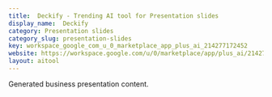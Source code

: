 ```yaml
---
title:  Deckify - Trending AI tool for Presentation slides
display_name:  Deckify
category: Presentation slides
category_slug: presentation-slides
key: workspace_google_com_u_0_marketplace_app_plus_ai_214277172452
website: https://workspace.google.com/u/0/marketplace/app/plus_ai/214277172452
layout: aitool
---
```


Generated business presentation content.

